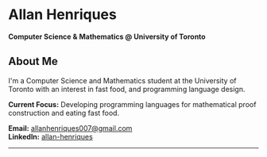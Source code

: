 # Allan Henriques

**Computer Science & Mathematics @ University of Toronto**

## About Me

I'm a  Computer Science and Mathematics student at the University of Toronto with an interest in fast food, and programming language design. 

**Current Focus:** Developing programming languages for mathematical proof construction and eating fast food.

**Email:** allanhenriques007@gmail.com  
**LinkedIn:** [allan-henriques](https://www.linkedin.com/in/allan-henriques-5a1405239/)  

---

